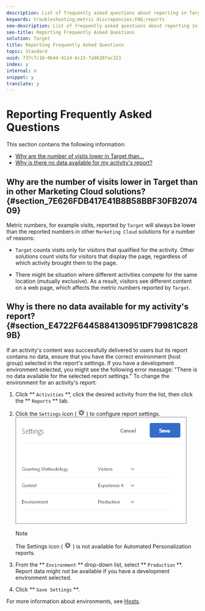 ```yaml
---
description: List of frequently asked questions about reporting in Target.
keywords: troubleshooting;metric discrepancies;FAQ;reports
seo-description: List of frequently asked questions about reporting in Target.
seo-title: Reporting Frequently Asked Questions
solution: Target
title: Reporting Frequently Asked Questions
topic: Standard
uuid: 737c7c16-0b4d-4114-bc15-7a9620fac323
index: y
internal: n
snippet: y
translate: y
---
```


# Reporting Frequently Asked Questions

This section contains the following information:

* [Why are the number of visits lower in Target than...](c_reporting-frequently-asked-questions.md#section_7E626FDB417E41B8B58BBF30FB207409)
* [Why is there no data available for my activity's report?](c_reporting-frequently-asked-questions.md#section_E4722F6445884130951DF79981C8289B)


## Why are the number of visits lower in Target than in other Marketing Cloud solutions? {#section_7E626FDB417E41B8B58BBF30FB207409}

Metric numbers, for example visits, reported by `Target` will always be lower than the reported numbers in other `Marketing Cloud` solutions for a number of reasons: 

* `Target` counts visits only for visitors that qualified for the activity. Other solutions count visits for visitors that display the page, regardless of which activity brought them to the page. 

* There might be situation where different activities compete for the same location (mutually exclusive). As a result, visitors see different content on a web page, which affects the metric numbers reported by `Target`. 



## Why is there no data available for my activity's report? {#section_E4722F6445884130951DF79981C8289B}

If an activity's content was successfully delivered to users but its report contains no data, ensure that you have the correct environment (host group) selected in the report's settings.
If you have a development environment selected, you might see the following error message: "There is no data available for the selected report settings."
To change the environment for an activity's report:

1. Click ** `Activities` **, click the desired activity from the list, then click the ** `Reports` ** tab. 

1. Click the `Settings` icon (  ![](graphics/icon_gear.png) ) to configure report settings. 
   ![](graphics/ab_settings_dialog.png) 

   >[!NOTE]
   >
   >The Settings icon ( ![](graphics/icon_gear.png) ) is not available for Automated Personalization reports. 


1. From the ** `Environment` ** drop-down list, select ** `Production` **. 
   Report data might not be available if you have a development environment selected.

1. Click ** `Save Settings` **. 


For more information about environments, see [Hosts](c_hosts.md#concept_516BB01EBFBD4449AB03940D31AEB66E). 

